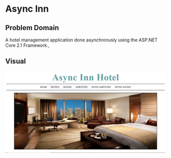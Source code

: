 # Async Inn

## Problem Domain
A hotel management application done asynchronusly using the ASP.NET Core 2.1 Framework.,

## Visual
![](https://github.com/trecain/Async-Inn/blob/master/assets/asyncinn.PNG)
